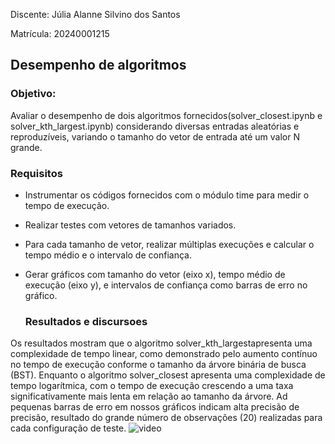 
Discente: Júlia Alanne Silvino dos Santos

Matrícula: 20240001215

## Desempenho de algoritmos

### Objetivo:
Avaliar o desempenho de dois algoritmos fornecidos(solver_closest.ipynb e solver_kth_largest.ipynb) considerando diversas entradas aleatórias e reproduzíveis, variando o tamanho do vetor de entrada até um valor N grande.

### Requisitos
* Instrumentar os códigos fornecidos com o módulo time para medir o tempo de execução.
*  Realizar testes com vetores de tamanhos variados.
*   Para cada tamanho de vetor, realizar múltiplas execuções e calcular o tempo médio e o
intervalo de confiança.
* Gerar gráficos com tamanho do vetor (eixo x), tempo médio de execução (eixo y), e intervalos de confiança como barras de erro no gráfico.

  ### Resultados e discursoes
Os resultados mostram que o algoritmo solver_kth_largestapresenta uma complexidade de tempo linear, como demonstrado pelo aumento contínuo no tempo de execução conforme o tamanho da árvore binária de busca (BST). Enquanto o algoritmo solver_closest apresenta uma complexidade de tempo logarítmica, com o tempo de execução crescendo a uma taxa significativamente mais lenta em relação ao tamanho da árvore. Ad pequenas barras de erro em nossos gráficos indicam alta precisão de precisão, resultado do grande número de observações (20) realizadas para cada configuração de teste.
![video]()
